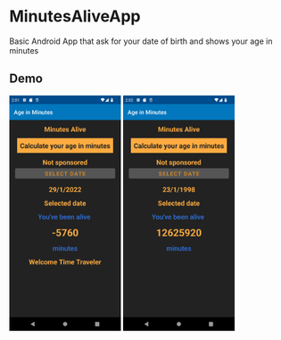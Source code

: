 # MinutesAliveApp
Basic Android App that ask for your date of birth and shows your age in minutes

## Demo 
<p float="left">
<img src="https://raw.githubusercontent.com/jestorDev/MinutesAliveApp/master/ss1.png" width="200">
<img src="https://raw.githubusercontent.com/jestorDev/MinutesAliveApp/master/ss2.png" width="200">
</p>
